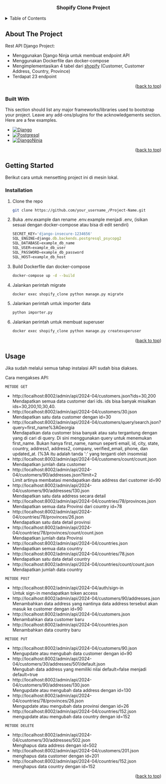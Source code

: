 <!-- Improved compatibility of back to top link: See: https://github.com/othneildrew/Best-README-Template/pull/73 -->
<a id="readme-top"></a>
<!--
*** Thanks for checking out the Best-README-Template. If you have a suggestion
*** that would make this better, please fork the repo and create a pull request
*** or simply open an issue with the tag "enhancement".
*** Don't forget to give the project a star!
*** Thanks again! Now go create something AMAZING! :D
-->



<!-- PROJECT SHIELDS -->
<!--
*** I'm using markdown "reference style" links for readability.
*** Reference links are enclosed in brackets [ ] instead of parentheses ( ).
*** See the bottom of this document for the declaration of the reference variables
*** for contributors-url, forks-url, etc. This is an optional, concise syntax you may use.
*** https://www.markdownguide.org/basic-syntax/#reference-style-links
-->

<!-- PROJECT LOGO -->
<br />
<div align="center">
  <h3 align="center">Shopify Clone Project</h3>
</div>

<!-- TABLE OF CONTENTS -->
<details>
  <summary>Table of Contents</summary>
  <ol>
    <li>
      <a href="#about-the-project">About The Project</a>
      <ul>
        <li><a href="#built-with">Built With</a></li>
      </ul>
    </li>
    <li>
      <a href="#getting-started">Getting Started</a>
      <ul>
        <li><a href="#installation">Installation</a></li>
      </ul>
    </li>
    <li><a href="#usage">Usage</a></li>
  </ol>
</details>

<!-- ABOUT THE PROJECT -->
## About The Project
Rest API Django Project:
* Menggunakan Django Ninja untuk membuat endpoint API
* Menggunakan Dockerfile dan docker-compose
* Mengimplementasikan 4 tabel dari [shopify](https://shopify.dev/docs/api/admin-rest)  (Customer, Customer Address, Country, Province)
* Terdapat 23 endpoint

<p align="right">(<a href="#readme-top">back to top</a>)</p>

### Built With

This section should list any major frameworks/libraries used to bootstrap your project. Leave any add-ons/plugins for the acknowledgements section. Here are a few examples.

* [![Django][Django]][Django-url]
* [![Postgresql][Postgresql]][Postgre-url]
* [![DjangoNinja][DjangoNinja]][DjangoNinja-url]

<p align="right">(<a href="#readme-top">back to top</a>)</p>

<!-- GETTING STARTED -->
## Getting Started

Berikut cara untuk mensetting project ini di mesin lokal.

### Installation

1. Clone the repo
   ```sh
   git clone https://github.com/your_username_/Project-Name.git
   ```
2. Buka .env.example dan rename .env.example menjadi .env, (isikan sesuai dengan docker-compose atau bisa di edit sendiri)
   ```js
   SECRET_KEY='django-insecure-1234656'
   SQL_ENGINE=django.db.backends.postgresql_psycopg2
   SQL_DATABASE=example_db_name
   SQL_USER=example_db_user
   SQL_PASSWORD=example_db_password
   SQL_HOST=example_db_host
   ```
3. Build Dockerfile dan docker-compose
   ```sh
   docker-compose up -d --build
   ```
4. Jalankan perintah migrate
   ```sh
   docker exec shopify_clone python manage.py migrate
   ```
5. Jalankan perintah untuk importer data
   ```sh
   python importer.py
   ```
6. Jalankan perintah untuk membuat superuser
   ```sh
   docker exec shopify_clone python manage.py createsuperuser
   ```

<p align="right">(<a href="#readme-top">back to top</a>)</p>

<!-- USAGE EXAMPLES -->
## Usage

Jika sudah melalui semua tahap instalasi API sudah bisa diakses.

Cara mengakses API:

`METODE GET`
* http://localhost:8002/admin/api/2024-04/customers.json?ids=30,200 <br/>
  Mendapatkan semua data customer dari ids. ids bisa banyak misalkan ids=30,200,10,30,40.
* http://localhost:8002/admin/api/2024-04/customers/30.json <br/>
  Mendapatkan satu data customer dengan id=30
* http://localhost:8002/admin/api/2024-04/customers/query/search.json?query=first_name%3AGeorgia <br/>
  Mendapatkan data customer bisa banyak atau satu tergantung dengan yang di cari di query. Di sini menggunakan query untuk menemukan first_name. Bukan hanya first_name, namun seperti email, id, city, state, country, address1, address2, company, verified_email, phone, dan updated_at. (%3A itu adalah tanda ':' yang terganti oleh insomnia)
* http://localhost:8002/admin/api/2024-04/customers/count/count.json <br/>
  Mendapatkan jumlah data customer
* http://localhost:8002/admin/api/2024-04/customers/90/addresses.json?limit=2 <br/>
  Limit artinya membatasi mendapatkan data address dari customer id=90
* http://localhost:8002/admin/api/2024-04/customers/90/addresses/130.json <br/>
  Mendapatkan satu data address secara detail
* http://localhost:8002/admin/api/2024-04/countries/78/provinces.json <br/>
  Mendapatkan semua data Provinsi dari country id=78
* http://localhost:8002/admin/api/2024-04/countries/78/provinces/26.json <br/>
  Mendapatkan satu data detail provinsi
* http://localhost:8002/admin/api/2024-04/countries/78/provinces/count/count.json <br/>
  Mendapatkan jumlah data Provinsi
* http://localhost:8002/admin/api/2024-04/countries.json <br/>
  Mendapatkan semua data country
* http://localhost:8002/admin/api/2024-04/countries/78.json <br/>
  Mendapatkan satu data detail country
* http://localhost:8002/admin/api/2024-04/countries/count/count.json <br/>
  Mendapatkan jumlah data country

`METODE POST`
* http://localhost:8002/admin/api/2024-04/auth/sign-in <br/>
  Untuk sign-in mendapatkan token access
* http://localhost:8002/admin/api/2024-04/customers/90/addresses.json <br/>
  Menambahkan data address yang nantinya data address tersebut akan masuk ke customer dengan id=90
* http://localhost:8002/admin/api/2024-04/customers.json <br/>
  Menambahkan data customer baru
* http://localhost:8002/admin/api/2024-04/countries.json <br/>
  Menambahkan data country baru

`METODE PUT`
* http://localhost:8002/admin/api/2024-04/customers/90.json <br/>
  Mengupdate atau mengubah data customer dengan id=90
* http://localhost:8002/admin/api/2024-04/customers/30/addresses/501/default.json <br/>
  Mengubah data address yang memiliki nilai default=false menjadi default=true 
* http://localhost:8002/admin/api/2024-04/customers/90/addresses/130.json <br/>
  Mengupdate atau mengubah data address dengan id=130
* http://localhost:8002/admin/api/2024-04/countries/78/provinces/26.json <br/>
  Mengupdate atau mengubah data provinsi dengan id=26
* http://localhost:8002/admin/api/2024-04/countries/152.json <br/>
  mengupdate atau mengubah data country dengan id=152

`METODE DELETE`
* http://localhost:8002/admin/api/2024-04/customers/30/addresses/502.json <br/>
  Menghapus data address dengan id=502
* http://localhost:8002/admin/api/2024-04/customers/201.json <br/>
  menghapus data customer dengan id=201
* http://localhost:8002/admin/api/2024-04/countries/152.json <br/>
  menghapus data country dengan id=152


  

<p align="right">(<a href="#readme-top">back to top</a>)</p>

<!-- MARKDOWN LINKS & IMAGES -->
<!-- https://www.markdownguide.org/basic-syntax/#reference-style-links -->
[Django]: https://img.shields.io/badge/Django-092E20?style=for-the-badge&logo=django&logoColor=green
[Django-url]: https://www.djangoproject.com/
[Postgresql]: https://img.shields.io/badge/postgresql-4169e1?style=for-the-badge&logo=postgresql&logoColor=white
[Postgre-url]: https://www.postgresql.org/
[DjangoNinja]: https://img.shields.io/badge/-Django_Ninja-%234B32C3?style=flat-square&logo=Django
[DjangoNinja-url]: https://django-ninja.dev/
